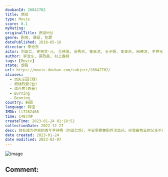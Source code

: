 ```yaml
---
doubanId: 26842702
title: 燃烧
type: Movie
score: 8.1
myRating: 
originalTitle: 燃烧버닝
genre: 剧情, 悬疑, 犯罪
datePublished: 2018-05-16
director: 李沧东
actor: 刘亚仁, 史蒂文·元, 全钟瑞, 金秀京, 崔承浩, 玉子妍, 车美京, 宋德浩, 李仲玉, 尹大烈, 全贤秀, 李艺嫔, 文成根, 张元亨, 朴胜泰, 李凤莲, 裴珉廷, 全锡灿, 柳正浩, 闵福基, 李秀祯, 潘慧罗, 赵英俊, 李英锡, 朴孝根, 裴健植, 赵勇俊
author: 李沧东, 吴政美, 村上春树
tags: [Movie]
state: 想看
url: https://movie.douban.com/subject/26842702/
aliases:
  - 烧失乐园(港)
  - 燃烧烈爱(台)
  - 烧仓房(原著)
  - Burning
  - Beoning
country: 韩国
language: 韩语
IMDb: tt7282468
time: 148分钟
createTime: 2023-01-24 01:18:52
collectionDate: 2022-12-27
desc: 目标成为作家的青年李钟秀（刘亚仁饰），平日里靠兼职养活自己。经营畜牧业的父亲不谙人情，官司缠身，迫使钟秀又要为了搭救父亲而四处奔走。这一日，钟秀在某大型卖场重逢了当年的同学申惠美（全钟淑饰）。惠美...
date created: 2023-01-24
date modified: 2023-03-07
---
```


![image](p2520095279.jpg)

Comment:
---
